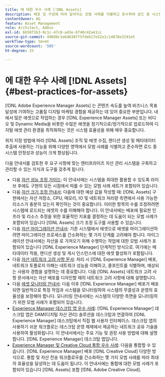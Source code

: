 ```yaml
---
title: 에 대한 우수 사례 [!DNL Assets]
description: 배포 및 구성에 따라 달라지는 모범 사례를 식별하고 준수하여 로드 중 시스템 안정성과 성능을 향상시킵니다.
contentOwner: AG
feature: Asset Management
role: Architect, Admin
exl-id: 6b50f1b3-9c1c-47c8-a43e-6f40c42a41cc
source-git-commit: 49688c1e64038ff5fde617e52e1c14878e3191e5
workflow-type: tm+mt
source-wordcount: '505'
ht-degree: 1%

---
```


# 에 대한 우수 사례 [!DNL Assets] {#best-practices-for-assets}

[!DNL Adobe Experience Manager Assets] 는 콘텐츠 속도를 높여 비즈니스 목표 달성에 기여하는 고품질 디지털 마케팅 경험을 제공하는 데 있어 중요한 부분입니다. 내에서 많은 에셋으로 작업하는 경우 [!DNL Experience Manager Assets] 또는 비디오 및 Dynamic Media을 비롯한 수많은 에셋을 정기적으로/정기적으로 업로드하여 디지털 에셋 관리 환경을 최적화하는 것은 시스템 효율성을 위해 매우 중요합니다.

위치 지정 방법에 따라 [!DNL Assets] 조직 및 에셋 수집, 렌디션 생성 및 메타데이터 추출에 사용하는 기능을 위해 다양한 영역에서 모범 사례를 식별하고 준수하면 로드 중 시스템 안정성과 성능이 크게 향상됩니다.

다음 안내서를 검토한 후 요구 사항에 맞는 엔터프라이즈 자산 관리 시스템을 구축하고 관리할 수 있는 지식과 도구를 갖추게 됩니다.

* 다음 [자산 성능 조정 가이드](/help/assets/performance-tuning-guidelines.md): 이 안내서에는 시스템을 최대한 활용할 수 있도록 라이브 후에도 구현의 모든 시점에서 따를 수 있는 모범 사례 세트가 포함되어 있습니다.
* 다음 [자산 크기 조정 안내서](/help/assets/assets-sizing-guide.md): 다음에 대한 예상 값을 작성할 때: [!DNL Assets] 구현에서는 자산 저장소, CPU, 메모리, IO 및 네트워크 처리량 측면에서 사용 가능한 리소스가 충분히 있는지 확인하는 것이 중요합니다. 이러한 항목의 수를 조정하려면 시스템에 로드되는 에셋의 수를 이해해야 합니다. 이 안내서에는 배포에 필요한 인프라 및 리소스 추정을 위한 효율적인 지표를 결정하는 데 도움이 되는 모범 사례가 포함되어 있습니다 [!DNL Assets] 크기 조정 도구를 사용할 수 있습니다.
* 다음 [자산 마이그레이션 안내서](/help/assets/assets-migration-guide.md): 기존 시스템에서 에셋으로 에셋을 마이그레이션하려면 마이그레이션 프로세스를 간소화하는 몇 가지 단계를 고려해야 합니다. 마이그레이션 안내서에는 자산을 로 가져오기 위해 수행하는 작업에 대한 모범 사례가 포함되어 있습니다 [!DNL Experience Manager] 단계적인 방식으로. 여기에는 메타데이터 적용, 렌디션 생성 및 게시 인스턴스에 대한 에셋 활성화가 포함됩니다.
* 다음 [자산 네트워크 고려 사항 문서](/help/assets/assets-network-considerations.md): 처리 시 [!DNL Experience Manager] 배포, 네트워크 토폴로지 이해는 네트워크 성능을 이해하고, 콜포인트를 식별하며, 예상되는 사용자 경험을 설명하는 데 중요합니다. 다음 [!DNL Assets] 네트워크 고려 사항 문서에서는 자산 배포를 디자인할 때의 네트워크 고려 사항에 대해 설명합니다.
* 다음 [에셋 모니터링 안내서](/help/assets/assets-monitoring-best-practices.md): 다음 이후 [!DNL Experience Manager] 배포가 배포되면 일반적으로 특정 작업과 시스템을 모니터링하여 시스템의 무결성과 운영의 효율성을 보장해야 합니다. 모니터링 안내서에는 시스템의 다양한 측면을 모니터링하기 위한 모범 사례가 포함되어 있습니다.
* [Experience Manager 데스크탑 앱 우수 사례](https://experienceleague.adobe.com/docs/experience-manager-desktop-app/using/introduction.html): [!DNL Experience Manager] 데스크탑 앱은 DAM(디지털 자산 관리) 솔루션을 데스크탑과 연결하여 [!DNL Experience Manager] 데스크탑에서 직접 웹 사용자 인터페이스. 데스크탑 앱의 사용하기 쉬운 워크플로는 데스크탑 운영 체제에서 제공하는 네트워크 공유 기술을 사용하여 활성화됩니다. 이 안내서에서는 주요 기능 및 권장 사용 방법에 대해 설명합니다. [!DNL Experience Manager] 데스크탑 앱입니다.
* [Experience Manager 및 Creative Cloud 통합 우수 사례](/help/assets/aem-cc-integration-best-practices.md): 다음을 통합할 수 있습니다. [!DNL Experience Manager] 배포 [!DNL Creative Cloud] 다양한 방식으로. 통합 및 자산 전송 워크플로우를 간소화하는 몇 가지 모범 사례를 따라 최대의 효율성을 달성하는 데 도움이 됩니다. 이 안내서에는 통합에 대한 모범 사례가 포함되어 있습니다 [!DNL Assets] 포함 [!DNL Adobe Creative Cloud].
